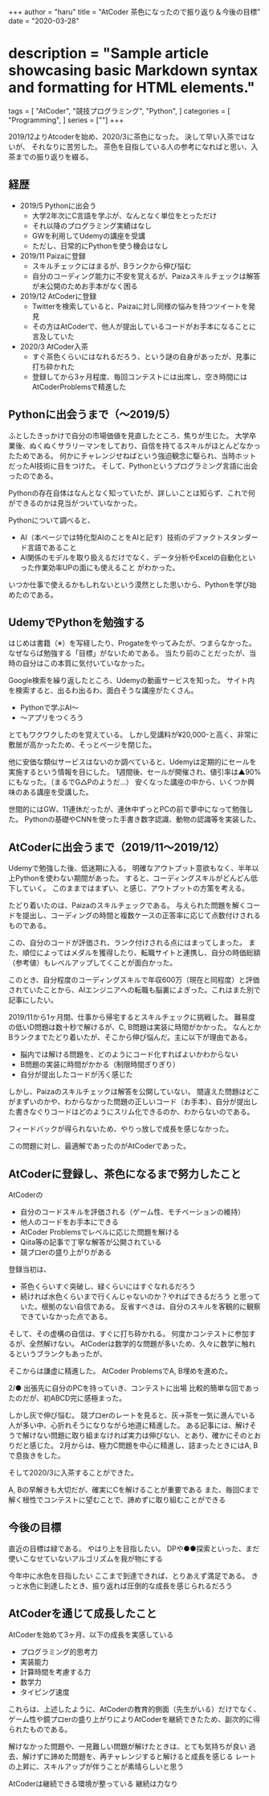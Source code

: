 +++
author = "haru"
title = "AtCoder 茶色になったので振り返り＆今後の目標"
date = "2020-03-28"
# description = "Sample article showcasing basic Markdown syntax and formatting for HTML elements."
tags = [
	"AtCoder",
	"競技プログラミング",
	"Python",
]
categories = [
	"Programming",
]
series = [""]
+++

2019/12よりAtcoderを始め、2020/3に茶色になった。
決して早い入茶ではないが、 それなりに苦労した。
茶色を目指している人の参考になればと思い、入茶までの振り返りを綴る。

<!--more-->


## 経歴
- 2019/5 Pythonに出会う
	- 大学2年次にC言語を学ぶが、なんとなく単位をとっただけ
	- それ以降のプログラミング実績はなし
	- GWを利用してUdemyの講座を受講
	- ただし、日常的にPythonを使う機会はなし
- 2019/11 Paizaに登録
	- スキルチェックにはまるが、Bランクから伸び悩む
	- 自分のコーディング能力に不安を覚えるが、Paizaスキルチェックは解答が未公開のためお手本がなく困る
- 2019/12 AtCoderに登録
	- Twitterを検索していると、Paizaに対し同様の悩みを持つツイートを発見
	- その方はAtCoderで、他人が提出しているコードがお手本になることに言及していた
- 2020/3 AtCoder入茶
	- すぐ茶色くらいにはなれるだろう、という謎の自身があったが、見事に打ち砕かれた
	- 登録してから3ヶ月程度、毎回コンテストには出席し、空き時間にはAtCoderProblemsで精進した

## Pythonに出会うまで（〜2019/5）
ふとしたきっかけで自分の市場価値を見直したところ、焦りが生じた。
大学卒業後、ぬくぬくサラリーマンをしており、自信を持てるスキルがほとんどなかったためである。
 何かにチャレンジせねばという強迫観念に駆られ、当時ホットだったAI技術に目をつけた。
そして、Pythonというプログラミング言語に出会ったのである。

Pythonの存在自体はなんとなく知っていたが、詳しいことは知らず、これで何ができるのかは見当がついていなかった。

Pythonについて調べると、
- AI（本ページでは特化型AIのことをAIと記す）技術のデファクトスタンダード言語であること
- AI関係のモデルを取り扱えるだけでなく、データ分析やExcelの自動化といった作業効率UPの面にも使えること
がわかった。

いつか仕事で使えるかもしれないという漠然とした思いから、Pythonを学び始めたのである。

## UdemyでPythonを勉強する
はじめは書籍（※）を写経したり、Progateをやってみたが、つまらなかった。
なぜならば勉強する「目標」がないためである。
当たり前のことだったが、当時の自分はこの本質に気付いていなかった。

Google検索を繰り返したところ、Udemyの動画サービスを知った。
サイト内を検索すると、出るわ出るわ、面白そうな講座がたくさん。
- Pythonで学ぶAI〜
- 〜アプリをつくろう

とてもワクワクしたのを覚えている。
しかし受講料が¥20,000-と高く、非常に敷居が高かったため、そっとページを閉じた。

他に安価な類似サービスはないのか調べていると、Udemyは定期的にセールを実施するという情報を目にした。
1週間後、セールが開催され、値引率は▲90%にもなった。（まるでG△Pのようだ…）
安くなった講座の中から、いくつか興味のある講座を受講した。

世間的にはGW、11連休だったが、連休中ずっとPCの前で夢中になって勉強した。
Pythonの基礎やCNNを使った手書き数字認識、動物の認識等を実装した。

## AtCoderに出会うまで（2019/11〜2019/12）
Udemyで勉強した後、低迷期に入る。
明確なアウトプット意欲もなく、半年以上Pythonを使わない期間があった。
すると、コーディングスキルがどんどん低下していく。
このままではまずい、と感じ、アウトプットの方策を考える。

たどり着いたのは、Paizaのスキルチェックである。
与えられた問題を解くコードを提出し、コーディングの時間と複数ケースの正答率に応じて点数付けされるものである。

この、自分のコードが評価され、ランク付けされる点にはまってしまった。
また、順位によってはメダルを獲得したり、転職サイトと連携し、自分の時価総額（参考値）もレベルアップしてくことが面白かった。

このとき、自分程度のコーディングスキルで年収600万（現在と同程度）と評価されていたことから、AIエンジニアへの転職も脳裏によぎった。これはまた別で記事にしたい。


2019/11から1ヶ月間、仕事から帰宅するとスキルチェックに挑戦した。
難易度の低いD問題は数十秒で解けるが、C, B問題は実装に時間がかかった。
なんとかBランクまでたどり着いたが、そこから伸び悩んだ。主に以下が理由である。
- 脳内では解ける問題を、どのようにコード化すればよいかわからない
- B問題の実装に時間がかかる（制限時間ぎりぎり）
- 自分が提出したコードが汚く感じた

しかし、Paizaのスキルチェックは解答を公開していない。
間違えた問題はどこがまずいのかや、わからなかった問題の正しいコード（お手本）、自分が提出した書きなぐりコードはどのようにスリム化できるのか、わからないのである。

フィードバックが得られないため、やりっ放しで成長を感じなかった。


この問題に対し、最適解であったのがAtCoderであった。


## AtCoderに登録し、茶色になるまで努力したこと
AtCoderの
- 自分のコードスキルを評価される（ゲーム性、モチベーションの維持）
- 他人のコードをお手本にできる
- AtCoder Problemsでレベルに応じた問題を解ける
- Qiita等の記事で丁寧な解答が公開されている
- 競プロerの盛り上がりがある


登録当初は、
- 茶色くらいすぐ突破し、緑くらいにはすぐなれるだろう
- 続ければ水色くらいまで行くんじゃないのか？やればできるだろう
と思っていた。根拠のない自信である。
反省すべきは、自分のスキルを客観的に観察できていなかった点である。

そして、その虚構の自信は、すぐに打ち砕かれる。
何度かコンテストに参加するが、全然解けない。
AtCoderは数学的な問題が多いため、久々に数学に触れるというブランクもあったが、

そこからは謙虚に精進した。
AtCoder ProblemsでA, B埋めを進めた。

2/● 出張先に自分のPCを持っていき、コンテストに出場
比較的簡単な回であったのだが、初ABCD完に感極まった。


しかし灰で伸び悩む。
競プロerのレートを見ると、灰→茶を一気に進んでいる人が多い中、心折れそうになりながら地道に精進した。
ある記事には、解けそうで解けない問題に取り組まなければ実力は伸びない、とあり、確かにそのとおりだと感じた。
2月からは、極力C問題を中心に精進し、詰まったときにはA, Bで息抜きをした。


そして2020/3に入茶することができた。

A, Bの早解きも大切だが、確実にCを解けることが重要である
また、毎回Cまで解く根性でコンテストに望むことで、諦めずに取り組むことができる





## 今後の目標
直近の目標は緑である。
やはり上を目指したい。
DPや●●探索といった、まだ使いこなせていないアルゴリズムを我が物にする

今年中に水色を目指したい
ここまで到達できれば、とりあえず満足である。
きっと水色に到達したとき、振り返れば圧倒的な成長を感じられるだろう


## AtCoderを通じて成長したこと
AtCoderを始めて3ヶ月、以下の成長を実感している
- プログラミング的思考力
- 実装能力
- 計算時間を考慮する力
- 数学力
- タイピング速度

これらは、上述したように、AtCoderの教育的側面（先生がいる）だけでなく、ゲーム性や鏡プロerの盛り上がりによりAtCoderを継続できたため、副次的に得られたものである。

解けなかった問題や、一見難しい問題が解けたときは、とても気持ちが良い
過去、解けずに諦めた問題を、再チャレンジすると解けると成長を感じる
レートの上昇に、スキルアップが伴うことが素晴らしいと思う

AtCoderは継続できる環境が整っている
継続は力なり
